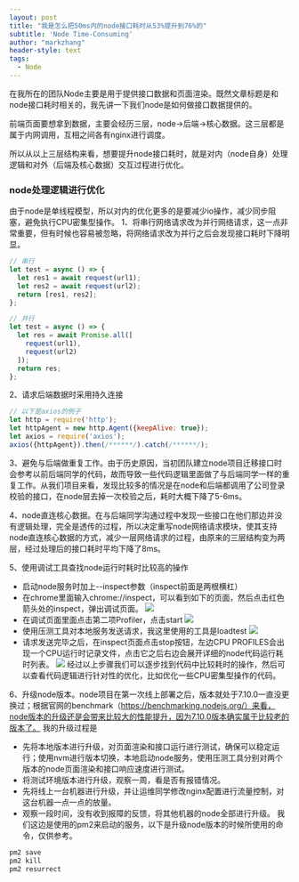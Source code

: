 ```yaml
---
layout: post
title: "我是怎么把50ms内的node接口耗时从53%提升到76%的"
subtitle: 'Node Time-Consuming'
author: "markzhang"
header-style: text
tags:
  - Node
---
```


在我所在的团队Node主要是用于提供接口数据和页面渲染。既然文章标题是和node接口耗时相关的，我先讲一下我们node是如何做接口数据提供的。

前端页面要想拿到数据，主要会经历三层，node->后端->核心数据。这三层都是属于内网调用，互相之间各有nginx进行调度。

所以从以上三层结构来看，想要提升node接口耗时，就是对内（node自身）处理逻辑和对外（后端及核心数据）交互过程进行优化。

### node处理逻辑进行优化
由于node是单线程模型，所以对内的优化更多的是要减少io操作，减少同步阻塞，避免执行CPU密集型操作。
1、将串行网络请求改为并行网络请求，这一点非常重要，但有时候也容易被忽略，将网络请求改为并行之后会发现接口耗时下降明显。
```javascript
// 串行
let test = async () => {
  let res1 = await request(url1);
  let res2 = await request(url2);
  return [res1, res2];
};

// 并行
let test = async () => {
  let res = await Promise.all([
    request(url1),
    request(url2)
  ]);
  return res;
};
```

2、请求后端数据时采用持久连接
```javascript
// 以下是axios的例子
let http = require('http');
let httpAgent = new http.Agent({keepAlive: true});
let axios = require('axios');
axios({httpAgent}).then(/******/).catch(/******/);
```

3、避免与后端做重复工作。由于历史原因，当初团队建立node项目迁移接口时会参考以前后端同学的代码，故而导致一些代码逻辑里面做了与后端同学一样的重复工作。从我们项目来看，发现比较多的情况是在node和后端都调用了公司登录校验的接口，在node层去掉一次校验之后，耗时大概下降了5-6ms。

4、node直连核心数据。在与后端同学沟通过程中发现一些接口在他们那边并没有逻辑处理，完全是透传的过程，所以决定重写node网络请求模块，使其支持node直连核心数据的方式，减少一层网络请求的过程，由原来的三层结构变为两层，经过处理后的接口耗时平均下降了8ms。

5、使用调试工具查找node运行时耗时比较高的操作
* 启动node服务时加上--inspect参数（inspect前面是两根横杠）
* 在chrome里面输入chrome://inspect，可以看到如下的页面，然后点击红色箭头处的inspect，弹出调试页面。
  ![](/img/node-inpect.jpg)
* 在调试页面里面点击第二项Profiler，点击start
  ![](/openBlog/img/node-profiler.jpg)
* 使用压测工具对本地服务发送请求，我这里使用的工具是loadtest
  ![](/openBlog/img/node-loadtest.jpg)
* 请求发送完毕之后，在inspect页面点击stop按钮，左边CPU PROFILES会出现一个CPU运行时记录文件，点击它之后右边会展开详细的node代码运行耗时列表。
  ![](/openBlog/img/node-timing.jpg)
经过以上步骤我们可以逐步找到代码中比较耗时的操作，然后可以查看代码逻辑进行针对性的优化，比如优化一些CPU密集型操作的代码。

6、升级node版本。node项目在第一次线上部署之后，版本就处于7.10.0一直没更换过；根据官网的benchmark（https://benchmarking.nodejs.org/）来看，node版本的升级还是会带来比较大的性能提升，因为7.10.0版本确实属于比较老的版本了。
我的升级过程是
* 先将本地版本进行升级，对页面渲染和接口运行进行测试，确保可以稳定运行；使用nvm进行版本切换，本地启动node服务，使用压测工具分别对两个版本的node页面渲染和接口响应速度进行测试。
* 将测试环境版本进行升级，观察一周，看是否有报错情况。
* 先将线上一台机器进行升级，并让运维同学修改nginx配置进行流量控制，对这台机器一点一点的放量。
* 观察一段时间，没有收到报障的反馈，将其他机器的node全部进行升级。
我们这边是使用的pm2来启动的服务，以下是升级node版本的时候所使用的命令，仅供参考。
```javascript
pm2 save
pm2 kill
pm2 resurrect
```
